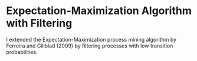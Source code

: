 # Expectation-Maximization Algorithm with Filtering
I extended the Expectation-Maximization process mining algorithm by Ferreira and Gillblad (2009) by filtering processes with low transition probabilities.
